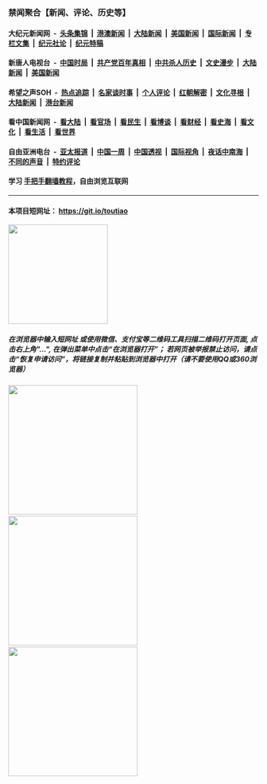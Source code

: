 ### 禁闻聚合【新闻、评论、历史等】

#### 大纪元新闻网 &nbsp;-&nbsp; [头条集锦](indexes/E头条集锦.md?t=03011031) &nbsp;|&nbsp; [港澳新闻](indexes/E港澳新闻.md?t=03011031)  &nbsp;|&nbsp; [大陆新闻](indexes/E大陆新闻.md?t=03011031) &nbsp;|&nbsp; [美国新闻](indexes/E美国新闻.md?t=03011031) &nbsp;|&nbsp; [国际新闻](indexes/E国际新闻.md?t=03011031) &nbsp;|&nbsp; [专栏文集](indexes/E专栏文集.md?t=03011031) &nbsp;|&nbsp; [纪元社论](indexes/E纪元社论.md?t=03011031) &nbsp;|&nbsp; [纪元特稿](indexes/E纪元特稿.md?t=03011031) 

#### 新唐人电视台 &nbsp;-&nbsp; [中国时局](indexes/N中国时局.md?t=03011031) &nbsp;|&nbsp; [共产党百年真相](indexes/N共产党百年真相.md?t=03011031) &nbsp;|&nbsp; [中共杀人历史](indexes/N中共杀人历史.md?t=03011031) &nbsp;|&nbsp; [文史漫步](indexes/N文史漫步.md?t=03011031) &nbsp;|&nbsp; [大陆新闻](indexes/N大陆新闻.md?t=03011031) &nbsp;|&nbsp; [美国新闻](indexes/N美国新闻.md?t=03011031)

#### 希望之声SOH &nbsp;-&nbsp; [热点追踪](indexes/H热点追踪.md?t=03011031) &nbsp;|&nbsp; [名家谈时事](indexes/H名家谈时事.md?t=03011031) &nbsp;|&nbsp; [个人评论](indexes/H个人评论.md?t=03011031)  &nbsp;|&nbsp; [红朝解密](indexes/H红朝解密.md?t=03011031) &nbsp;|&nbsp; [文化寻根](indexes/H文化寻根.md?t=03011031) &nbsp;|&nbsp; [大陆新闻](indexes/H大陆新闻.md?t=03011031) &nbsp;|&nbsp; [港台新闻](indexes/H港台新闻.md?t=03011031)

#### 看中国新闻网 &nbsp;-&nbsp; [看大陆](indexes/S看大陆.md?t=03011031) &nbsp;|&nbsp; [看官场](indexes/S看官场.md?t=03011031) &nbsp;|&nbsp; [看民生](indexes/S看民生.md?t=03011031)  &nbsp;|&nbsp; [看博谈](indexes/S看博谈.md?t=03011031) &nbsp;|&nbsp; [看财经](indexes/S看财经.md?t=03011031) &nbsp;|&nbsp; [看史海](indexes/S看史海.md?t=03011031) &nbsp;|&nbsp; [看文化](indexes/S看文化.md?t=03011031) &nbsp;|&nbsp; [看生活](indexes/S看生活.md?t=03011031) &nbsp;|&nbsp; [看世界](indexes/S看世界.md?t=03011031)

#### 自由亚洲电台 &nbsp;-&nbsp; [亚太报道](indexes/R亚太报道.md?t=03011031) &nbsp;|&nbsp; [中国一周](indexes/R中国一周.md?t=03011031) &nbsp;|&nbsp; [中国透视](indexes/R中国透视.md?t=03011031)  &nbsp;|&nbsp; [国际视角](indexes/R国际视角.md?t=03011031) &nbsp;|&nbsp; [夜话中南海](indexes/R夜话中南海.md?t=03011031) &nbsp;|&nbsp; [不同的声音](indexes/R不同的声音.md?t=03011031) &nbsp;|&nbsp; [特约评论](indexes/R特约评论.md?t=03011031)

#### 学习 [手把手翻墙教程](https://github.com/gfw-breaker/guides/wiki)，自由浏览互联网

----

#### 本项目短网址： https://git.io/toutiao
<img src="https://raw.githubusercontent.com/gfw-breaker/banned-news/master/scripts/img/qr.png" width="200px"/>  

##### 在浏览器中输入短网址 或使用微信、支付宝等二维码工具扫描二维码打开页面, 点击右上角"...", 在弹出菜单中点击“在浏览器打开”； 若网页被举报禁止访问，请点击“恢复申请访问”，将链接复制并粘贴到浏览器中打开（请不要使用QQ或360浏览器）

<img src="https://raw.githubusercontent.com/gfw-breaker/banned-news/master/scripts/img/1.png" width="260px"/> &nbsp; <img src="https://raw.githubusercontent.com/gfw-breaker/banned-news/master/scripts/img/2.png" width="260px"/> &nbsp; <img src="https://raw.githubusercontent.com/gfw-breaker/banned-news/master/scripts/img/3.png" width="260px"/>

